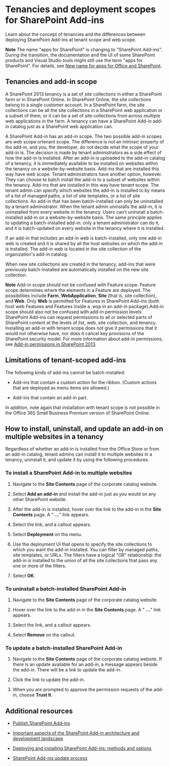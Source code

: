 
# Tenancies and deployment scopes for SharePoint Add-ins
 Learn about the concept of tenancies and the differences between deploying SharePoint Add-ins at tenant scope and web scope.
 

 **Note**  The name "apps for SharePoint" is changing to "SharePoint Add-ins". During the transition, the documentation and the UI of some SharePoint products and Visual Studio tools might still use the term "apps for SharePoint". For details, see  [New name for apps for Office and SharePoint](new-name-for-apps-for-sharepoint.md#bk_newname).
 


## Tenancies and add-in scope
<a name="AppScope"> </a>

A SharePoint 2013 tenancy is a set of site collections in either a SharePoint farm or in SharePoint Online. In SharePoint Online, the site collections belong to a single customer account. In a SharePoint farm, the site collections can be all the site collections in a SharePoint web application or a subset of them, or it can be a set of site collections from across multiple web applications in the farm. A tenancy can have a SharePoint Add-in add-in catalog just as a SharePoint web application can.
 

 
A SharePoint Add-in has an add-in scope. The two possible add-in scopes are web scope ortenant scope. The difference is not an intrinsic property of the add-in, and you, the developer, do not decide what the scope of your add-in is. The decision is made by tenant administrators as a side effect of how the add-in is installed. After an add-in is uploaded to the add-in catalog of a tenancy, it is immediately available to be installed on websites within the tenancy on a website-by-website basis. Add-ins that are installed this way have web scope. Tenant administrators have another option, however. They can choose to batch install the add-in to a subset of websites within the tenancy. Add-ins that are installed in this way have tenant scope. The tenant admin can specify which websites the add-in is installed to by means of a list of managed paths, a list of site templates, or a list of site collections. An add-in that has been batch-installed can only be uninstalled by a tenant administrator. When the tenant admin uninstalls the add-in, it is uninstalled from every website in the tenancy. Users can't uninstall a batch-installed add-in on a website-by-website basis. The same principle applies to updating a batch-installed add-in: only a tenant administrator can do it, and it is batch-updated on every website in the tenancy where it is installed.
 

 
If an add-in that includes an add-in web is batch-installed, only one add-in web is created and it is shared by all the host websites on which the add-in is installed. The add-in web is located in the site collection of the organization's add-in catalog.
 

 
When new site collections are created in the tenancy, add-ins that were previously batch-installed are automatically installed on the new site collection.
 

 

 **Note**  Add-in scope should not be confused with Feature scope. Feature scope determines where the elements in a Feature are deployed. The possibilities include  **Farm**,  **WebApplication**,  **Site** (that is, site collection), and **Web**. Only  **Web** is permitted for Features in SharePoint Add-ins (both host web Features and Features inside a .wsp in an add-in package).Add-in scope should also not be confused with add-in permission levels. SharePoint Add-ins can request permissions to all or selected parts of SharePoint content at the levels of list, web, site collection, and tenancy. Installing an add-in with tenant scope does not give it permissions that it would not otherwise have, nor does it cancel key provisions of the SharePoint security model. For more information about add-in permissions, see  [Add-in permissions in SharePoint 2013](add-in-permissions-in-sharepoint-2013.md).
 


## Limitations of tenant-scoped add-ins
<a name="Tenant"> </a>

The following kinds of add-ins cannot be batch-installed:
 

 

- Add-ins that contain a custom action for the ribbon. (Custom actions that are deployed as menu items are allowed.)
    
 
- Add-ins that contain an add-in part. 
    
 
In addition, note again that installation with tenant scope is not possible in the Office 365 Small Business Premium version of SharePoint Online.
 

 

## How to install, uninstall, and update an add-in on multiple websites in a tenancy
<a name="Web"> </a>

Regardless of whether an add-in is installed from the Office Store or from an add-in catalog, tenant admins can install it to multiple websites in a tenancy, uninstall it, and update it by using the following procedures.
 

 

### To install a SharePoint Add-in to multiple websites


1. Navigate to the  **Site Contents** page of the corporate catalog website.
    
 
2. Select  **Add an add-in** and install the add-in just as you would on any other SharePoint website.
    
 
3. After the add-in is installed, hover over the link to the add-in in the  **Site Contents** page. A " **...**" link appears.
    
 
4. Select the link, and a callout appears.
    
 
5. Select  **Deployment** on the menu.
    
 
6. Use the deployment UI that opens to specify the site collections to which you want the add-in installed. You can filter by managed paths, site templates, or URLs. The filters have a logical "OR" relationship: the add-in is installed to the union of all the site collections that pass any one or more of the filters.
    
 
7. Select  **OK**.
    
 

### To uninstall a batch-installed SharePoint Add-in


1. Navigate to the  **Site Contents** page of the corporate catalog website.
    
 
2. Hover over the link to the add-in in the  **Site Contents** page. A " **...**" link appears.
    
 
3. Select the link, and a callout appears.
    
 
4. Select  **Remove** on the callout.
    
 

### To update a batch-installed SharePoint Add-in


1. Navigate to the  **Site Contents** page of the corporate catalog website. If there is an update available for an add-in, a message appears beside the add-in. There will be a link to update the add-in.
    
 
2. Click the link to update the add-in.
    
 
3. When you are prompted to approve the permission requests of the add-in, choose  **Trust It**.
    
 

## Additional resources
<a name="SP15tenancies_addlresources"> </a>


-  [Publish SharePoint Add-ins](publish-sharepoint-add-ins.md)
    
 
-  [Important aspects of the SharePoint Add-in architecture and development landscape](important-aspects-of-the-sharepoint-add-in-architecture-and-development-landscape.md)
    
 
-  [Deploying and installing SharePoint Add-ins: methods and options](deploying-and-installing-sharepoint-add-ins-methods-and-options.md)
    
 
-  [SharePoint Add-ins update process](sharepoint-add-ins-update-process.md)
    
 


